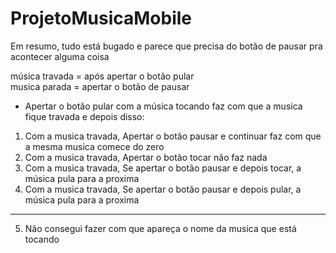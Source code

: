 # ProjetoMusicaMobile


Em resumo, tudo está bugado e parece que precisa do botão de pausar pra acontecer alguma coisa

música travada = após apertar o botão pular <br>
musica parada = apertar o botão de pausar

- Apertar o botão pular com a música tocando faz com que a musica fique travada e depois disso:
  
1. Com a musica travada, Apertar o botão pausar e continuar faz com que a mesma musica comece do zero
2. Com a musica travada, Apertar o botão tocar não faz nada
3. Com a musica travada, Se apertar o botão pausar e depois tocar, a música pula para a proxima
4. Com a musica travada, Se apertar o botão pausar e depois pular, a música pula para a proxima
------------------------------------
5. Não consegui fazer com que apareça o nome da musica que está tocando 

